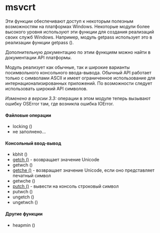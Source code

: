 # msvcrt

Эти функции обеспечивают доступ к некоторым полезным возможностям на платформах Windows. Некоторые модули более высокого уровня используют эти функции для создания реализаций своих служб Windows. Например, модуль getpass использует это в реализации функции getpass \(\).

Дополнительную документацию по этим функциям можно найти в документации API платформы.

Модуль реализует как обычные, так и широкие варианты посимвольного консольного ввода-вывода. Обычный API работает только с символами ASCII и имеет ограниченное использование для интернационализированных приложений. По возможности следует использовать широкий API символов.

_Изменено в версии 3.3:_ операции в этом модуле теперь вызывают ошибку OSError там, где возникла ошибка IOError.

#### Файловые операции

* locking \(\)
* не заполнено...

#### Консольный ввод-вывод

* kbhit \(\)
* [getch \(\)](https://treasuremaster.gitbook.io/python-docs/specialnye-sluzhby-ms-windows/msvcrt/msvcrt.getch) - возвращает значение Unicode
* getwch \(\)
* [getche \(\)](https://treasuremaster.gitbook.io/python-docs/specialnye-sluzhby-ms-windows/msvcrt/msvcrt.getche) - возвращает значение Unicode, если оно представляет печатный символ
* getwche \(\)
* [putch \(\)](https://treasuremaster.gitbook.io/python-docs/specialnye-sluzhby-ms-windows/msvcrt/msvcrt.putch) - вывести на консоль строковый символ
* putwch \(\)
* ungetch \(\)
* ungetwch \(\)

#### Другие функции

* heapmin \(\)

